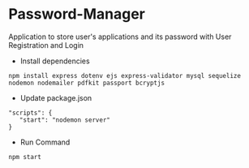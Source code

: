 # Password-Manager

Application to store user's applications and its password with User Registration and Login

* Install dependencies

`npm install express dotenv ejs express-validator mysql sequelize nodemon nodemailer pdfkit passport bcryptjs`

* Update package.json

```
"scripts": {
   "start": "nodemon server"
}
```

* Run Command

`npm start`

